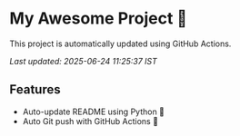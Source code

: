 # My Awesome Project 🚀

This project is automatically updated using GitHub Actions.

_Last updated: 2025-06-24 11:25:37 IST_

## Features
- Auto-update README using Python 🐍
- Auto Git push with GitHub Actions 🤖
